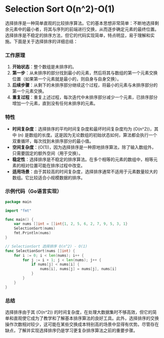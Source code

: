 # Selection Sort O(n^2)-O(1)

选择排序是一种简单直观的比较排序算法。它的基本思想非常简单：不断地选择剩余元素中的最小者，将其与序列的前端进行交换，从而逐步确定元素的最终位置。选择排序是不稳定的排序方法，但它的代码实现简单，特点明显，易于理解和实施。下面是关于选择排序的详细总结：

### 工作原理
1. **开始状态**：整个数组是未排序的。
2. **第一步**：从未排序的部分找到最小的元素，然后将其与数组的第一个元素交换位置（如果第一个元素就是最小的，则自身与自身交换）。
3. **后续步骤**：从剩下的未排序部分继续这个过程，将最小的元素与未排序部分的第一个元素交换。
4. **重复过程**：重复上述过程，每次迭代中未排序部分减少一个元素，已排序部分增加一个元素，直到没有任何未排序的元素。

### 特性
- **时间复杂度**：选择排序的平均时间复杂度和最坏时间复杂度均为 \(O(n^2)\)，其中 \(n\) 是数组的长度。这是因为无论数组的初始状态如何，算法都会执行一个双重循环，每次找到未排序部分的最小值。
- **空间复杂度**：\(O(1)\)，因为选择排序是一种原地排序算法，除了输入数组外，只需要固定的额外空间（用于交换）。
- **稳定性**：选择排序是不稳定的排序算法。在多个相等的元素的数组中，相等元素的相对位置可能在排序过程中改变。
- **适用场景**：由于其较高的时间复杂度，选择排序通常不适用于元素数量较大的数组。它比较适合小规模数据的排序。

### 示例代码（Go语言实现）
```go
package main

import "fmt"

func main() {
	var nums []int = []int{1, 2, 5, 6, 2, 7, 9, 5, 3, 1}
	SelectionSort(nums)
	fmt.Println(nums)
}

// SelectionSort 选择排序 O(n^2) - O(1)
func SelectionSort(nums []int) {
	for i := 0; i < len(nums); i++ {
		for j := i + 1; j < len(nums); j++ {
			if nums[j] < nums[i] {
				nums[i], nums[j] = nums[j], nums[i]
			}
		}
	}
}
```

### 总结
选择排序由于其 \(O(n^2)\) 的时间复杂度，在处理大数据集时不够高效，但它的简单和直观使它成为了教学和了解基本排序算法的良好工具。此外，选择排序的交换操作次数相对较少，这可能在某些交换成本特别高的场景中显得有优势。尽管存在缺点，了解并实现选择排序仍是学习更复杂排序算法之前的重要步骤。